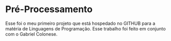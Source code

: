# Pré-Processamento
Esse foi o meu primeiro projeto que está hospedado no GITHUB para a matéria de Linguagens de Programação.
Esse trabalho foi feito em conjunto com o Gabriel Colonese.
